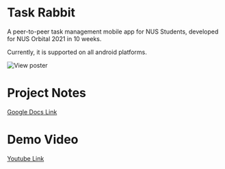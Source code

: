 # Task Rabbit

A peer-to-peer task management mobile app for NUS Students, developed for NUS Orbital 2021 in 10 weeks. 

Currently, it is supported on all android platforms.

![View poster](https://user-images.githubusercontent.com/76540550/147621241-181258bd-a799-4da4-8416-33d4ea2b0613.jpeg)

# Project Notes
[Google Docs Link](https://docs.google.com/document/d/1hfZJmbKSc74H46qnjvWiMer_fjb6IpjxngqNI30D3lQ/edit?usp=sharing)

# Demo Video
[Youtube Link](https://www.youtube.com/watch?v=ADkY0dBDRpE)
